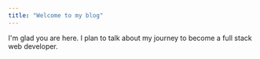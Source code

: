 ```yaml
---
title: "Welcome to my blog"
---
```


I'm glad you are here. I plan to talk about my journey to become a full stack web developer.
